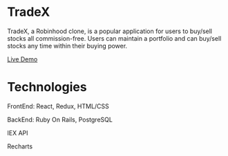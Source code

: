 # TradeX
 TradeX, a Robinhood clone, is a popular application for users to buy/sell stocks all commission-free. Users can maintain a portfolio and can buy/sell stocks any time within their buying power.
 
 [Live Demo](https://trade--x.herokuapp.com/#/)
 
 
# Technologies
  FrontEnd: React, Redux, HTML/CSS
  
  BackEnd: Ruby On Rails, PostgreSQL
  
  IEX API
  
  Recharts
  

  
